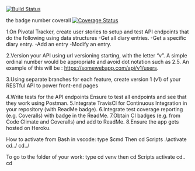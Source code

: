 [![Build Status](https://travis-ci.org/nearjay06/Api_MyDiary.svg?branch=ft-diaryentries-160762213)](https://travis-ci.org/nearjay06/Api_MyDiary)


the badge number coverall
[![Coverage Status](https://coveralls.io/repos/github/nearjay06/Api_MyDiary/badge.svg)](https://coveralls.io/github/nearjay06/Api_MyDiary)

1.On Pivotal Tracker, create user stories to setup and test API endpoints that do the following using data structures
-Get all diary entries.
-Get a specific diary entry.
-Add an entry
-Modify an entry.

2.Version your API using url versioning starting, with the letter “v”. A simple ordinal number would be appropriate and avoid dot notation such as 2.5. An example of this will be : https://somewebapp.com/api/v1/users.

3.Using separate branches for each feature, create version 1 (v1) of your RESTful API to power front-end pages

4.Write tests for the API endpoints
Ensure to test all endpoints and see that they work using Postman.
5.Integrate TravisCI for Continuous Integration in your repository (with ReadMe badge).
6.Integrate test coverage reporting (e.g. Coveralls) with badge in the ReadMe.
7.Obtain CI badges (e.g. from Code Climate and Coveralls) and add to ReadMe.
8.Ensure the app gets hosted on Heroku.



How to activate from Bash in vscode:
type $cmd
Then cd Scripts
    .\activate
    cd../
    cd../

  To go to the folder of your work:
  type cd venv
  then cd Scripts
       activate
       cd..
       cd
